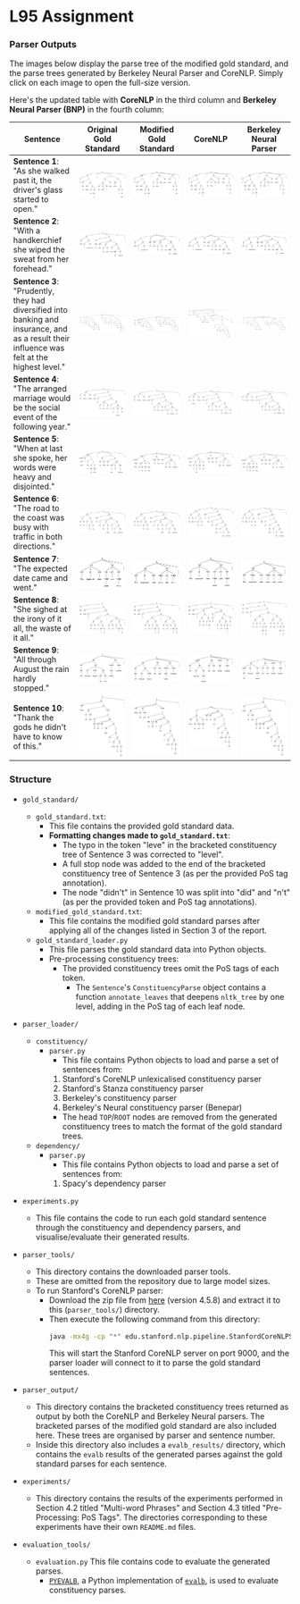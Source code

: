 # L95 Assignment

### Parser Outputs

The images below display the parse tree of the modified gold standard, and the parse trees generated by Berkeley Neural Parser and CoreNLP. Simply click on each image to open the full-size version.

Here's the updated table with **CoreNLP** in the third column and **Berkeley Neural Parser (BNP)** in the fourth column:

| Sentence | Original Gold Standard | Modified Gold Standard | CoreNLP | Berkeley Neural Parser |
|----------|------------------------|------------------------|---------|-------------------------|
| **Sentence 1**: "As she walked past it, the driver's glass started to open." | ![Original Gold Standard](parser_output/original_gold/tree_drawings/sentence_1.svg) | ![Modified Gold Standard](parser_output/modified_gold/tree_drawings/sentence_1.svg) | ![CoreNLP](parser_output/coreNLP/tree_drawings/sentence_1.svg) | ![Berkeley Neural Parser](parser_output/benepar/tree_drawings/sentence_1.svg) |
| **Sentence 2**: "With a handkerchief she wiped the sweat from her forehead." | ![Original Gold Standard](parser_output/original_gold/tree_drawings/sentence_2.svg) | ![Modified Gold Standard](parser_output/modified_gold/tree_drawings/sentence_2.svg) | ![CoreNLP](parser_output/coreNLP/tree_drawings/sentence_2.svg) | ![Berkeley Neural Parser](parser_output/benepar/tree_drawings/sentence_2.svg) |
| **Sentence 3**: "Prudently, they had diversified into banking and insurance, and as a result their influence was felt at the highest level." | ![Original Gold Standard](parser_output/original_gold/tree_drawings/sentence_3.svg) | ![Modified Gold Standard](parser_output/modified_gold/tree_drawings/sentence_3.svg) | ![CoreNLP](parser_output/coreNLP/tree_drawings/sentence_3.svg) | ![Berkeley Neural Parser](parser_output/benepar/tree_drawings/sentence_3.svg) |
| **Sentence 4**: "The arranged marriage would be the social event of the following year." | ![Original Gold Standard](parser_output/original_gold/tree_drawings/sentence_4.svg) | ![Modified Gold Standard](parser_output/modified_gold/tree_drawings/sentence_4.svg) | ![CoreNLP](parser_output/coreNLP/tree_drawings/sentence_4.svg) | ![Berkeley Neural Parser](parser_output/benepar/tree_drawings/sentence_4.svg) |
| **Sentence 5**: "When at last she spoke, her words were heavy and disjointed." | ![Original Gold Standard](parser_output/original_gold/tree_drawings/sentence_5.svg) | ![Modified Gold Standard](parser_output/modified_gold/tree_drawings/sentence_5.svg) | ![CoreNLP](parser_output/coreNLP/tree_drawings/sentence_5.svg) | ![Berkeley Neural Parser](parser_output/benepar/tree_drawings/sentence_5.svg) |
| **Sentence 6**: "The road to the coast was busy with traffic in both directions." | ![Original Gold Standard](parser_output/original_gold/tree_drawings/sentence_6.svg) | ![Modified Gold Standard](parser_output/modified_gold/tree_drawings/sentence_6.svg) | ![CoreNLP](parser_output/coreNLP/tree_drawings/sentence_6.svg) | ![Berkeley Neural Parser](parser_output/benepar/tree_drawings/sentence_6.svg) |
| **Sentence 7**: "The expected date came and went." | ![Original Gold Standard](parser_output/original_gold/tree_drawings/sentence_7.svg) | ![Modified Gold Standard](parser_output/modified_gold/tree_drawings/sentence_7.svg) | ![CoreNLP](parser_output/coreNLP/tree_drawings/sentence_7.svg) | ![Berkeley Neural Parser](parser_output/benepar/tree_drawings/sentence_7.svg) |
| **Sentence 8**: "She sighed at the irony of it all, the waste of it all." | ![Original Gold Standard](parser_output/original_gold/tree_drawings/sentence_8.svg) | ![Modified Gold Standard](parser_output/modified_gold/tree_drawings/sentence_8.svg) | ![CoreNLP](parser_output/coreNLP/tree_drawings/sentence_8.svg) | ![Berkeley Neural Parser](parser_output/benepar/tree_drawings/sentence_8.svg) |
| **Sentence 9**: "All through August the rain hardly stopped." | ![Original Gold Standard](parser_output/original_gold/tree_drawings/sentence_9.svg) | ![Modified Gold Standard](parser_output/modified_gold/tree_drawings/sentence_9.svg) | ![CoreNLP](parser_output/coreNLP/tree_drawings/sentence_9.svg) | ![Berkeley Neural Parser](parser_output/benepar/tree_drawings/sentence_9.svg) |
| **Sentence 10**: "Thank the gods he didn't have to know of this." | ![Original Gold Standard](parser_output/original_gold/tree_drawings/sentence_10.svg) | ![Modified Gold Standard](parser_output/modified_gold/tree_drawings/sentence_10.svg) | ![CoreNLP](parser_output/coreNLP/tree_drawings/sentence_10.svg) | ![Berkeley Neural Parser](parser_output/benepar/tree_drawings/sentence_10.svg) |

### Structure

- `gold_standard/`
    - `gold_standard.txt`:
        - This file contains the provided gold standard data.
        - **Formatting changes made to `gold_standard.txt`**:
            - The typo in the token "leve" in the bracketed constituency tree of Sentence 3 was corrected to "level".
            - A full stop node was added to the end of the bracketed constituency tree of Sentence 3 (as per the provided PoS tag annotation).
            - The node "didn't" in Sentence 10 was split into "did" and "n't" (as per the provided token and PoS tag annotations).
    - `modified_gold_standard.txt`:
        - This file contains the modified gold standard parses after applying all of the changes listed in Section 3 of the report.
    - `gold_standard_loader.py`
        - This file parses the gold standard data into Python objects.
        - Pre-processing constituency trees:
            - The provided constituency trees omit the PoS tags of each token.
                - The `Sentence`'s `ConstituencyParse` object contains a function `annotate_leaves` that deepens `nltk_tree` by one level, adding in the PoS tag of each leaf node.

- `parser_loader/`
    - `constituency/`
        - `parser.py`
            - This file contains Python objects to load and parse a set of sentences from:
            1. Stanford's CoreNLP unlexicalised constituency parser
            2. Stanford's Stanza constituency parser
            3. Berkeley's constituency parser
            4. Berkeley's Neural constituency parser (Benepar)
            - The head `TOP`/`ROOT` nodes are removed from the generated constituency trees to match the format of the gold standard trees.
    - `dependency/`
        - `parser.py`
            - This file contains Python objects to load and parse a set of sentences from:
            1. Spacy's dependency parser

- `experiments.py`
    - This file contains the code to run each gold standard sentence through the constituency and dependency parsers, and visualise/evaluate their generated results.

- `parser_tools/`
    - This directory contains the downloaded parser tools.
    - These are omitted from the repository due to large model sizes.
    - To run Stanford's CoreNLP parser:
        - Download the zip file from [here](https://stanfordnlp.github.io/CoreNLP/download.html) (version 4.5.8) and extract it to this (`parser_tools/`) directory.
        - Then execute the following command from this directory:
            ```bash
            java -mx4g -cp "*" edu.stanford.nlp.pipeline.StanfordCoreNLPServer -status_port 9000 -port 9000 -timeout 15000
            ```
            This will start the Stanford CoreNLP server on port 9000, and the parser loader will connect to it to parse the gold standard sentences.

- `parser_output/`
  - This directory contains the bracketed constituency trees returned as output by both the CoreNLP and Berkeley Neural parsers. The bracketed parses of the modified gold standard are also included here. These trees are organised by parser and sentence number.
  - Inside this directory also includes a `evalb_results/` directory, which contains the `evalb` results of the generated parses against the gold standard parses for each sentence.

- `experiments/`
  - This directory contains the results of the experiments performed in Section 4.2 titled "Multi-word Phrases" and Section 4.3 titled "Pre-Processing: PoS Tags". The directories corresponding to these experiments have their own `README.md` files.

- `evaluation_tools/`
    - `evaluation.py`
    This file contains code to evaluate the generated parses.
        - [`PYEVALB`](https://pypi.org/project/PYEVALB/), a Python implementation of [`evalb`](https://nlp.cs.nyu.edu/evalb/), is used to evaluate constituency parses.
